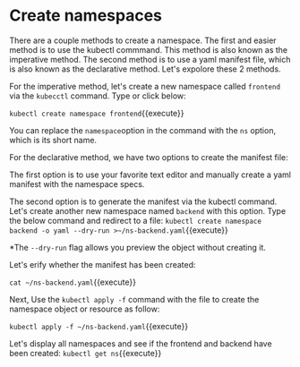 # Create namespaces

There are a couple methods to create a namespace. The first and easier method is to use the kubectl commmand. This method is also known as the imperative method. The second method is to use a yaml manifest file, which is also known as the declarative method. Let's expolore these 2 methods.

For the imperative method, let's create a new namespace called `frontend`  via the `kubecctl` command. Type or click below:

`kubectl create namespace frontend`{{execute}}

You can replace the  `namespace`option in the command with the  `ns` option, which is its short name.

For the declarative method, we have two options to create the manifest file:

The first option is to use your favorite text editor and manually create a yaml manifest with the namespace specs.

The second option is to generate the manifest via the kubectl command. Let's create another new namespace named `backend` with this option. Type the below command and redirect to a file:
`kubectl create namespace backend -o yaml --dry-run >~/ns-backend.yaml`{{execute}}

*The `--dry-run` flag allows you preview the object without creating it.

Let's erify whether the manifest has been created:

`cat ~/ns-backend.yaml`{{execute}}

Next, Use the `kubectl apply -f` command with the file to create the namespace object or resource as follow:

`kubectl apply -f ~/ns-backend.yaml`{{execute}}

Let's display all namespaces and see if the  frontend and backend have been created:
`kubectl get ns`{{execute}}

